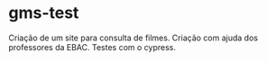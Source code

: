 # gms-test
Criação de um site para consulta de filmes.
Criação com ajuda dos professores da EBAC.
Testes com o cypress.
